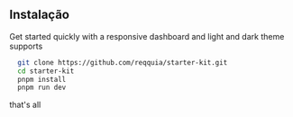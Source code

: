 ## Instalação

Get started quickly with a responsive dashboard and light and dark theme supports

```bash
  git clone https://github.com/reqquia/starter-kit.git
  cd starter-kit
  pnpm install
  pnpm run dev
```

that's all
